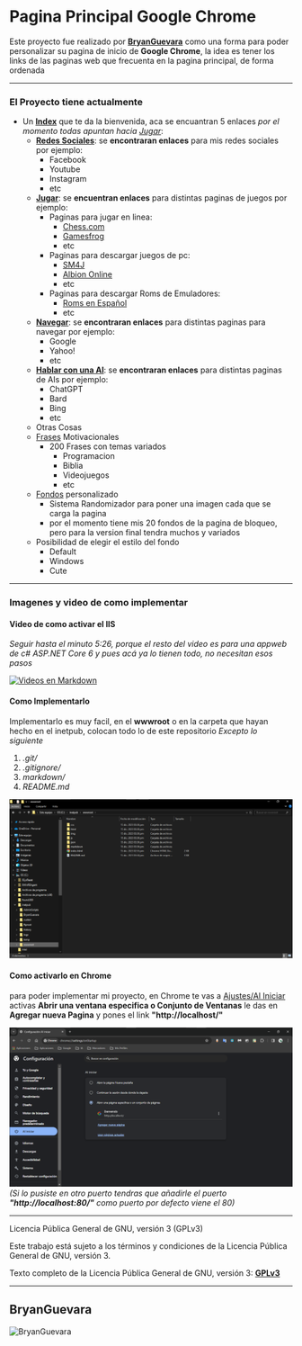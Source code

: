 # Pagina Principal Google Chrome

Este proyecto fue realizado por **[BryanGuevara](https://github.com/BryanGuevara)** como una forma para poder personalizar su pagina de inicio de **Google Chrome**, la idea es tener los links de las paginas web que frecuenta en la pagina principal, de forma ordenada

---

### El Proyecto tiene actualmente

- Un **[Index](index.html)** que te da la bienvenida, aca se encuantran 5 enlaces *por el momento todas apuntan hacia [Jugar](html/Jugar.html)*:
    - **[Redes Sociales](html/Redes.html)**: se **encontraran enlaces** para mis redes sociales por ejemplo:
        - Facebook
        - Youtube
        - Instagram
        - etc
    - **[Jugar](html/Jugar.html)**: se **encuentran enlaces** para distintas paginas de juegos por ejemplo:
        - Paginas para jugar en linea:
            - [Chess.com](https://www.chess.com/home)
            - [Gamesfrog](https://gamesfrog.com)
            - etc
        - Paginas para descargar juegos de pc:
            - [SM4J](https://carlosxdjavgames.altervista.org/archivos/134)
            - [Albion Online](https://albiononline.com/home)
            - etc
        - Paginas para descargar Roms de Emuladores:
            - [Roms en Español](https://romsespanol.com/)
            - etc
    - **[Navegar](html/Jugar.html)**: se **encontraran enlaces** para distintas paginas para navegar por ejemplo:
        - Google
        - Yahoo!
        - etc
    - **[Hablar con una AI](html/IA.html)**: se **encontraran enlaces** para distintas paginas de AIs por ejemplo:
        - ChatGPT
        - Bard
        - Bing
        - etc
    - Otras Cosas
    - [Frases](json/frases.json) Motivacionales
        - 200 Frases con temas variados
            - Programacion
            - Biblia
            - Videojuegos
            - etc
    - [Fondos](img/fondos/) personalizado
        - Sistema Randomizador para poner una imagen cada que se carga la pagina
        - por el momento tiene mis 20 fondos de la pagina de bloqueo, pero para la version final tendra muchos y variados
    - Posibilidad de elegir el estilo del fondo
        - Default
        - Windows
        - Cute
---

### Imagenes y video de como implementar

#### Video de como activar el IIS 

*Seguir hasta el minuto 5:26, porque el resto del video es para una appweb de c# ASP.NET Core 6 y pues acá ya lo tienen todo, no necesitan esos pasos*

[![Videos en Markdown](https://i.ytimg.com/vi/kfTxIyGNJK4/hqdefault.jpg?sqp=-oaymwE2CNACELwBSFXyq4qpAygIARUAAIhCGAFwAcABBvABAfgBwgqAAswFigIMCAAQARhlIGUoZTAP&rs=AOn4CLCGXRuptzTcXrrwPFnJZvHWOQLMww)](https://www.youtube.com/watch?v=kfTxIyGNJK4)

#### Como Implementarlo

Implementarlo es muy facil, en el **wwwroot** o en la carpeta que hayan hecho en el inetpub, colocan todo lo de este repositorio
*Excepto lo siguiente*
 1. *.git/*
 2. *.gitignore/*
 3. *markdown/*
 4. *README.md*

![Carpeta](img/Ejemplos/carpeta.png)

#### Como activarlo en Chrome

para poder implementar mi proyecto, en Chrome te vas a [Ajustes/Al Iniciar](chrome://settings/onStartup) activas **Abrir una ventana especifica o Conjunto de Ventanas** le das en **Agregar nueva Pagina** y pones el link **"http://localhost/"** 

![Ejemplo](img/Ejemplos/Ajustes-Iniciar.png)
*(Si lo pusiste en otro puerto tendras que añadirle el puerto **"http://localhost:80/"** como puerto por defecto viene el 80)*

---

Licencia Pública General de GNU, versión 3 (GPLv3)

Este trabajo está sujeto a los términos y condiciones de la Licencia Pública General de GNU, versión 3.

Texto completo de la Licencia Pública General de GNU, versión 3: **[GPLv3](markdown/LICENSE.md)**

---
## BryanGuevara

![BryanGuevara](https://avatars.githubusercontent.com/u/126702670?v=4)
